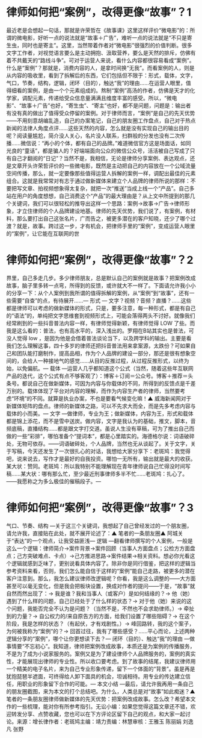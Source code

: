 # 律师如何把“案例”，改得更像“故事”？1

最近老是会想起一句话，那就是许荣哲在《故事课》这里这样评价“微电影”的：所谓的微电影，好听一点的说法就是“故事＋广告”，难听一点的说法就是“不只是寄生虫，同时也是寄主”。这里，当然带着作者对“微电影”很强烈的价值判断。很多文字工作者，对视觉语言要么是主动拥抱、汲取营养，要么是天然的排斥，仿佛有着不共戴天的“路线斗争”。可对于运营人来说，看什么内容都很容易看成“案例”。什么是“案例”？那就是，消费内容的人，是拿时间换“无我”。而看案例的人，则是从内容的吸收里，看到了拆解后的东西，它们包括但不限于：形式，载体，文字，气口，节奏，结构，逻辑，闭环（目的），触达“我”的理由……在运营人眼里，值得细看的案例，是由一个个元素组成的。熬制“案例”高汤的作者，仿佛是天才的化学家，调配元素，传递给受众信息量满满且维度丰富的感受。所以，“微电影”、“故事＋广告”也好，“寄生虫”、“寄主”也好，都不是问题，问题是：输出者有没有真的做出了值得受众停留的案例。对于律师而言，“案例”是自己的先天优势——不用刻意胡编乱造，自己的办案笔记，自己的朋友圈工作盘点，自己对于热点新闻的法律人角度点评……这些天然的内容，怎么就是没有实现自己的输出目的呢？阅读量尴尬，简介没人关心，名片没人联系，扫群般的分发也没有二次传播……微信说：“再小的个体，都有自己的品牌。”难道微信官方这是场面话，如同光良的“童话”，都是骗人的？好端端面向公众的微信公众号，活活被自己写成了只有自己才翻阅的“日记”？当然不是，我相信，无论是律师分享案例、表达观点，还是文章开头许荣哲评价的一些微电影，既然是主动把自己的内容放在一个公域流量空间传播，那么，就一定要像那些值得运营人拆解的案例一样，调配出最佳的元素组合。这就是我常常对有志于通过做新媒体来建立个人品牌的律师所说的那样：不要把写文章、拍视频想象得太复杂，就把一次“推送”当成上线一个“产品”。自己多站在用户的角度想想，自己消费这个“产品”的最大理由是？从上文中所提到的那几个关键词，我们可以很轻松的推导出这样一个思路：案例→故事→广告→律师形象，才立住律师的个人品牌建设地基。律师的先天优势，我们说了，有案例，有材料，那么要打出自己这张名片，广而告之，被更多潜在的客户知晓，还少了哪个过渡？就是，故事。跨过这一步，才有机会，把律师手里的“案例”，变成运营人眼里的“案例”，让它能在互联网的世

# 律师如何把“案例”，改得更像“故事”？2

界里，自己多走几步。多少律师朋友，总是默认自己的案例就是故事？把案例改成故事，脑子里多转一点弯，所得到的反馈，或许就大不一样了。下面请允许我小小的分享一下：从个人案例到我所谓的值得拆解的案例，从“案例”到“故事”，还有一些需要“自查”的点，有待展开……— 形式 — 文字？视频？音频？直播？……这些都是律师可以考虑的做新媒体的形式，只是，要多注意，每一种形式，都是有自己的“语法”的，单纯把文字思维套到视频形式上，可能会落得两头不讨好。就像我们经常刷到的一些抖音普法内容一样，有律师觉得新颖，有律师觉得 LOW 了些。而我是这么看的：普法，也有高水平的，深入浅出的。罗翔在B站其实也是普法，可没人觉得 low ，是因为他是会借着普法谈论当下，以及跨学科的输出。主要是看我们怎么理解这事，四十多岁的律师还把抖音普法用来拿案源，太跌份？可如果自己和团队能打磨制作，提高品相，作为个人品牌的建设一部分，那还是很有想象空间的，会给人一种接地气的感觉……从目的反推过程，从过程反推形式，以终为始，以免偏航。— 载体 —运营人几乎都知道这个公式（当然，随着这些年互联网产品的迭代，这个公式有点不够客观了）：博客＋订阅＝公众号。博客＋推荐＝头条号。都说自己在做新媒体，可因为内容与你载体的不同，所得到的反馈点是千差万别的。载体体现了平台对内容的理解，而作为内容生产者的律师，当然要考虑“环境”的不同。就算是执业办案，不也是要看气候变化嘛！▲ 威海新闻网对于新媒体矩阵的盘点。律师的新媒体之路，可以不先求大而全，而是先多考虑内容与载体的小而美。— 文字 —做律师，专业为王；做新媒体，内容为王，形式和载体都是锦上添花，而不是雪中送炭。做内容，文字是我认为的基础，推文，脚本，音频底稿，直播结构……都是跟文字打交道。虽说人生没有草稿，可为了推出自己而做的一些“彩排”，哪怕准备个“提词本”，都是心里踏实的。海德格尔说：词语破碎处，无物可依存。——词语破碎处，个人品牌，当然也无从谈起了。关于文字，关于写稿，今天还发生了一次很扎心的对话，我想给大家分享下：老斑鸠：我觉得吧，说来说去，写作才是最好的自我投资。哪怕一无所有，输出就是最大的收获。某大状：赞同。老斑鸠：所以我特别不能理解现在青年律师说自己忙得没时间写稿……某大状：哪有那么忙，至少最近刑事律师多半不忙……老斑鸠：扎心了。——我愿称之为多么极佳的催稿段子。— 

# 律师如何把“案例”，改得更像“故事”？3

气口、节奏、结构 —关于这三个关键词，我想起了自己曾经发过的一个朋友圈，请允许我，直接贴在此处，就不展开论述了：▲ 笔者的一条朋友圈▲ 阿城关于“表达”的一个观点，让我受益匪浅— 逻辑 —翻看律师撰写的个人案例，一般是这么一个逻辑：律师简介→案件背景→案件回顾（当事人方面盘点；公检方方面盘点；己方突破难点、卡点）→己方推进思路→案件结果→相关资料。想必你光看这个逻辑就感到乏味了，更别说看具体内容了。除非你是同行借鉴，把这样的逻辑当参考资料来看，否则，我们怎么能自信于这样的“案例”能自己走路，被更多的潜在客户注意到。那么，我怎么建议律师改逻辑呢？你看，我是这么调整的——大方面甚至可以毫无变化，但是我会把板块设置，换成对作者的提问——于是，“故事”就自然而然出现了：→ 我是谁？我和当事人（或客户）是如何结缘的？→ 他（她）遇到了什么样的问题，自己已经处于了什么样的状态？→ 对于他（她）来说的这个问题，我能否完全不认为是问题？（当然不是，不然也不会求助律师。）→ 牵扯到的力量？→ 自公权力的/来自原告方的方面，给我们设置了哪些阻碍？→ 在这个阶段，我是怎样的状态？（有起伏，才有戏剧性。）→ 峰回路转，我的这个案子，为何被我称为“案例”的？→ 回首过往，我有了哪些感受？……平心而论，上述两种逻辑分享的“案例”，哪个让你更想读下去？— 闭环（目的）、触达“我”的理由 —做事情要“不忘初心”。我知道，律师把案例改成故事，本质还是为案例的传播服务，不是为了成为小说家服务的。案例又是为了建设律师个人品牌服务的，案例的真实性，才能展现出律师的专业性。所以收口要考虑。到了故事的结尾，我建议律师用一个精美的电子名片，来为自己专业形象传递，留下一个体面的“背景”。虽是再是犹抱琵琶半遮面，可终得给人卸下面具的机会，坦诚相待。用专业的传达建立信任，用职业的形象留下合作的可能。— 本文小结 —最后，请允许我再用一条自己的朋友圈截图，来为本文的打个总结吧。为什么，人类总是对“故事”如此痴迷？▲ 笔者的一条朋友圈律师做新媒体的先天优势：把案例改成故事。怎么改？希望本文作的一些梳理，能对你有所参考指引。无讼小编：如果您觉得这篇文章还不错，欢迎转发分享、点赞收藏，您也可以在下方评论区留下自己的观点，和大家一起讨论。来源：增长律作者：老斑鸠主编：靖力责编：林慧审核：王雅玉 陈丽娟 刘逸凡 张野

